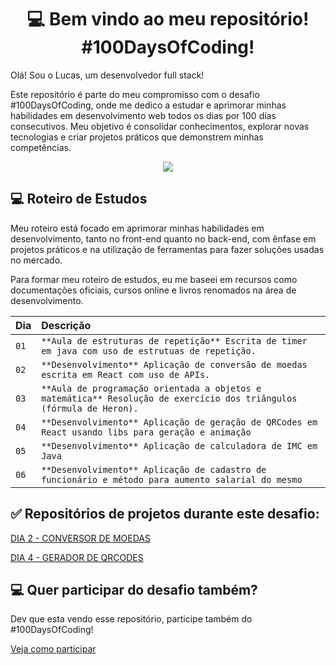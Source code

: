 <h1 align="center">💻 Bem vindo ao meu repositório! #100DaysOfCoding!</h1>

Olá! Sou o Lucas, um desenvolvedor full stack!

Este repositório é parte do meu compromisso com o desafio #100DaysOfCoding, onde me dedico a estudar e aprimorar minhas habilidades em desenvolvimento web todos os dias por 100 dias consecutivos. Meu objetivo é consolidar conhecimentos, explorar novas tecnologias e criar projetos práticos que demonstrem minhas competências.

<p align="center"><img src="http://img.shields.io/static/v1?label=STATUS&message=EM%20DESENVOLVIMENTO&color=GREEN&style=for-the-badge"/></p>

## 💻 Roteiro de Estudos

Meu roteiro está focado em aprimorar minhas habilidades em desenvolvimento, tanto no front-end quanto no back-end, com ênfase em projetos práticos e na utilização de ferramentas para fazer soluções usadas no mercado.

Para formar meu roteiro de estudos, eu me baseei em recursos como documentações oficiais, cursos online e livros renomados na área de desenvolvimento.

| Dia  | Descrição                                                                                        |
| :--- | :----------------------------------------------------------------------------------------------- |
| `01` | `**Aula de estruturas de repetição** Escrita de timer em java com uso de estrutuas de repetição.` |
| `02` | `**Desenvolvimento** Aplicação de conversão de moedas escrita em React com uso de APIs.` |
| `03` | `**Aula de programação orientada a objetos e matemática** Resolução de exercício dos triângulos (fórmula de Heron).` |
| `04` | `**Desenvolvimento** Aplicação de geração de QRCodes em React usando libs para geração e animação` |
| `05` | `**Desenvolvimento** Aplicação de calculadora de IMC em Java` |
| `06` | `**Desenvolvimento** Aplicação de cadastro de funcionário e método para aumento salarial do mesmo` |

## ✅  Repositórios de projetos durante este desafio:

[DIA 2 - CONVERSOR DE MOEDAS](https://github.com/lucaspatraodev/qrcode-generator)

[DIA 4 - GERADOR DE QRCODES](https://github.com/lucaspatraodev/qrcode-generator)


## 💻 Quer participar do desafio também?

<p>Dev que esta vendo esse repositório, participe também do #100DaysOfCoding!</p>

[Veja como participar](https://medium.com/@clarissatech/100-days-of-code-86db9157dbf)
